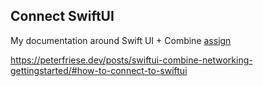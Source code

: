 

## Connect SwiftUI


My documentation around Swift UI + Combine
[assign](assign.md)


https://peterfriese.dev/posts/swiftui-combine-networking-gettingstarted/#how-to-connect-to-swiftui